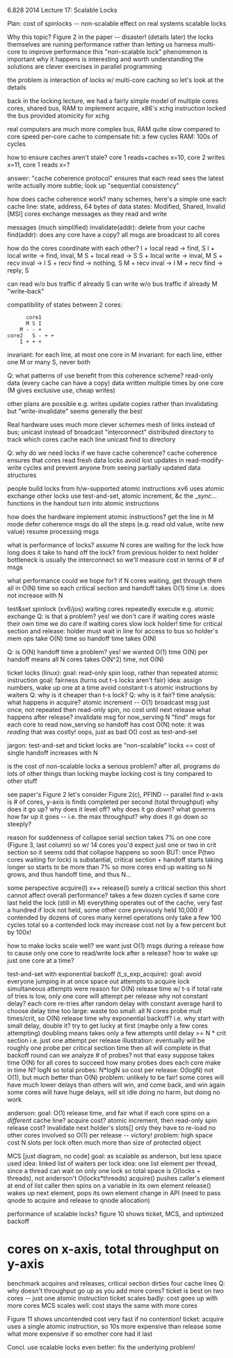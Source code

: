 6.828 2014 Lecture 17: Scalable Locks

Plan:
  cost of spinlocks -- non-scalable
  effect on real systems
  scalable locks

Why this topic?
  Figure 2 in the paper -- disaster! (details later)
  the locks themselves are ruining performance
    rather than letting us harness multi-core to improve performance
  this "non-scalable lock" phenomenon is important
  why it happens is interesting and worth understanding
  the solutions are clever exercises in parallel programming

the problem is interaction of locks w/ multi-core caching
  so let's look at the details

back in the locking lecture, we had a fairly simple model of multiple cores
  cores, shared bus, RAM
  to implement acquire, x86's xchg instruction locked the bus
    provided atomicity for xchg

real computers are much more complex
  bus, RAM quite slow compared to core speed
  per-core cache to compensate
  hit: a few cycles
  RAM: 100s of cycles

how to ensure caches aren't stale?
  core 1 reads+caches x=10, core 2 writes x=11, core 1 reads x=?

answer:
  "cache coherence protocol"
  ensures that each read sees the latest write
    actually more subtle; look up "sequential consistency"

how does cache coherence work?
  many schemes, here's a simple one
  each cache line: state, address, 64 bytes of data
  states: Modified, Shared, Invalid [MSI]
  cores exchange messages as they read and write

messages (much simplified)
  invalidate(addr): delete from your cache
  find(addr): does any core have a copy?
  all msgs are broadcast to all cores

how do the cores coordinate with each other?
  I + local read -> find, S
  I + local write -> find, inval, M
  S + local read -> S
  S + local write -> inval, M
  S + recv inval -> I
  S + recv find  -> nothing, S
  M + recv inval -> I
  M + recv find  -> reply, S

can read w/o bus traffic if already S
can write w/o bus traffic if already M
  "write-back"

compatibility of states between 2 cores:

		  core1
		  M S I
		M - - +
	core2   S - + +
		I + + +

invariant: for each line, at most one core in M
invariant: for each line, either one M or many S, never both

Q: what patterns of use benefit from this coherence scheme?
   read-only data (every cache can have a copy)
   data written multiple times by one core (M gives exclusive use, cheap writes)

other plans are possible
  e.g. writes update copies rather than invalidating
  but "write-invalidate" seems generally the best

Real hardware uses much more clever schemes
  mesh of links instead of bus; unicast instead of broadcast
    "interconnect"
  distributed directory to track which cores cache each line
    unicast find to directory

Q: why do we need locks if we have cache coherence?
   cache coherence ensures that cores read fresh data
   locks avoid lost updates in read-modify-write cycles
     and prevent anyone from seeing partially updated data structures

people build locks from h/w-supported atomic instructions
  xv6 uses atomic exchange
  other locks use test-and-set, atomic increment, &c
  the __sync_... functions in the handout turn into atomic instructions

how does the hardware implement atomic instructions?
  get the line in M mode
  defer coherence msgs
  do all the steps (e.g. read old value, write new value)
  resume processing msgs

what is performance of locks?
  assume N cores are waiting for the lock
  how long does it take to hand off the lock?
    from previous holder to next holder
  bottleneck is usually the interconnect
    so we'll measure cost in terms of # of msgs

what performance could we hope for?
  if N cores waiting,
  get through them all in O(N) time
  so each critical section and handoff takes O(1) time
    i.e. does not increase with N

test&set spinlock (xv6/jos)
  waiting cores repeatedly execute e.g. atomic exchange
  Q: is that a problem?
  yes!
    we don't care if waiting cores waste their own time
    we do care if waiting cores slow lock holder!
  time for critical section and release:
    holder must wait in line for access to bus
    so holder's mem ops take O(N) time
    so handoff time takes O(N)

Q: is O(N) handoff time a problem?
   yes! we wanted O(1) time
   O(N) per handoff means all N cores takes O(N^2) time, not O(N)

ticket locks (linux):
  goal: read-only spin loop, rather than repeated atomic instruction
  goal: fairness (turns out t-s locks aren't fair)
  idea: assign numbers, wake up one at a time
    avoid constant t-s atomic instructions by waiters
  Q: why is it cheaper than t-s lock?
  Q: why is it fair?
  time analysis:
    what happens in acquire?
      atomic increment -- O(1) broadcast msg
        just once, not repeated
      then read-only spin, no cost until next release
    what happens after release?
      invalidate msg for now_serving
      N "find" msgs for each core to read now_serving
    so handoff has cost O(N)
    note: it was *reading* that was costly!
  oops, just as bad O() cost as test-and-set

jargon: test-and-set and ticket locks are "non-scalable" locks
  == cost of single handoff increases with N

is the cost of non-scalable locks a serious problem?
  after all, programs do lots of other things than locking
  maybe locking cost is tiny compared to other stuff

see paper's Figure 2
  let's consider Figure 2(c), PFIND -- parallel find
  x-axis is # of cores, y-axis is finds completed per second (total throughput)
  why does it go up?
  why does it level off?
  why does it go *down*?
  what governs how far up it goes -- i.e. the max throughput?
  why does it go down so steeply?

reason for suddenness of collapse
  serial section takes 7% on one core (Figure 3, last column)
  so w/ 14 cores you'd expect just one or two in crit section
  so it seems odd that collapse happens so soon
  BUT:
    once P(two cores waiting for lock) is substantial,
    critical section + handoff starts taking longer
    so starts to be more than 7%
    so more cores end up waiting
    so N grows, and thus handoff time, and thus N...

some perspective
  acquire(l)
  x++
  release(l)
  surely a critical section this short cannot affect overall performance?
  takes a few dozen cycles if same core last held the lock (still in M)
    everything operates out of the cache, very fast
  a hundred if lock not held, some other core previously held
  10,000 if contended by dozens of cores
  many kernel operations only take a few 100 cycles total
    so a contended lock may increase cost not by a few percent
    but by 100x!

how to make locks scale well?
  we want just O(1) msgs during a release
  how to cause only one core to read/write lock after a release?
  how to wake up just one core at a time?

test-and-set with exponential backoff (t_s_exp_acquire):
  goal: avoid everyone jumping in at once
    space out attempts to acquire lock
    simultaneous attempts were reason for O(N) release time w/ t-s
    if total rate of tries is low, only one core will attempt per release
  why not constant delay?
    each core re-tries after random delay with constant average
    hard to choose delay time
    too large: waste
    too small: all N cores probe mult times/crit, so O(N) release time
  why exponential backoff?
    i.e. why start with small delay, double it?
    try to get lucky at first (maybe only a few cores attempting)
    doubling means takes only a few attempts until delay >= N * crit section
      i.e. just one attempt per release
  illustration:
    eventually will be roughly one probe per critical section time
    then all will complete in that backoff round
  can we analyze # of probes?
    not that easy
    suppose takes time O(N) for all cores to succeed
    how many probes does each core make in time N? logN
    so total probes: N*logN
    so cost per release: O(logN)
    not O(1), but much better than O(N)
  problem: unlikely to be fair!
    some cores will have much lower delays than others
    will win, and come back, and win again
    some cores will have huge delays, will sit idle
      doing no harm, but doing no work

anderson:
  goal: O(1) release time, and fair
  what if each core spins on a *different* cache line?
  acquire cost?
    atomic increment, then read-only spin
  release cost?
    invalidate next holder's slots[]
    only they have to re-load
    no other cores involved
  so O(1) per release -- victory!
  problem: high space cost
    N slots per lock
    often much more than size of protected object

MCS
  [just diagram, no code]
  goal: as scalable as anderson, but less space used
  idea: linked list of waiters per lock
  idea: one list element per thread, since a thread can wait on only one lock
    so total space is O(locks + threads), not anderson't O(locks*threads)
  acquire() pushes caller's element at end of list
    caller then spins on a variable in its own element
  release() wakes up next element, pops its own element
  change in API (need to pass qnode to acquire and release to qnode allocation)

performance of scalable locks?
  figure 10 shows ticket, MCS, and optimized backoff
  # cores on x-axis, total throughput on y-axis
  benchmark acquires and releases, critical section dirties four cache lines
  Q: why doesn't throughput go up as you add more cores?
  ticket is best on two cores -- just one atomic instruction
  ticket scales badly: cost goes up with more cores
  MCS scales well: cost stays the same with more cores

Figure 11 shows uncontended cost
  very fast if no contention!
  ticket:
    acquire uses a single atomic instruction, so 10s more expensive than release
    some what more expensive if so emother core had it last

Concl.
  use scalable locks
  even better: fix the underlying problem!
